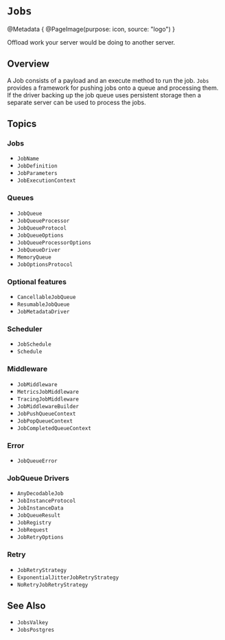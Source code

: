 # ``Jobs``

@Metadata {
    @PageImage(purpose: icon, source: "logo")
}

Offload work your server would be doing to another server. 

## Overview

A Job consists of a payload and an execute method to run the job. `Jobs` provides a framework for pushing jobs onto a queue and processing them. If the driver backing up the job queue uses persistent storage then a separate server can be used to process the jobs.

## Topics

### Jobs

- ``JobName``
- ``JobDefinition``
- ``JobParameters``
- ``JobExecutionContext``

### Queues

- ``JobQueue``
- ``JobQueueProcessor``
- ``JobQueueProtocol``
- ``JobQueueOptions``
- ``JobQueueProcessorOptions``
- ``JobQueueDriver``
- ``MemoryQueue``
- ``JobOptionsProtocol``

### Optional features

- ``CancellableJobQueue``
- ``ResumableJobQueue``
- ``JobMetadataDriver``

### Scheduler

- ``JobSchedule``
- ``Schedule``

### Middleware

- ``JobMiddleware``
- ``MetricsJobMiddleware``
- ``TracingJobMiddleware``
- ``JobMiddlewareBuilder``
- ``JobPushQueueContext``
- ``JobPopQueueContext``
- ``JobCompletedQueueContext``

### Error

- ``JobQueueError``

### JobQueue Drivers

- ``AnyDecodableJob``
- ``JobInstanceProtocol``
- ``JobInstanceData``
- ``JobQueueResult``
- ``JobRegistry``
- ``JobRequest``
- ``JobRetryOptions``

### Retry

- ``JobRetryStrategy``
- ``ExponentialJitterJobRetryStrategy``
- ``NoRetryJobRetryStrategy``

## See Also

- ``JobsValkey``
- ``JobsPostgres``
